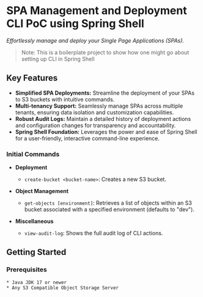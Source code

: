 # SPA Management and Deployment CLI PoC using Spring Shell

*Effortlessly manage and deploy your Single Page Applications (SPAs).*

> Note: This is a boilerplate project to show how one might go about setting up CLI in Spring Shell

## Key Features

* **Simplified SPA Deployments:** Streamline the deployment of your SPAs to S3 buckets with intuitive commands.
* **Multi-tenancy Support:** Seamlessly manage SPAs across multiple tenants, ensuring data isolation and customization capabilities.
* **Robust Audit Logs:** Maintain a detailed history of deployment actions and configuration changes for transparency and accountability.
* **Spring Shell Foundation:** Leverages the power and ease of Spring Shell for a user-friendly, interactive command-line experience.

### Initial Commands

* **Deployment**
    * `create-bucket <bucket-name>`: Creates a new S3 bucket.

* **Object Management**
  * `get-objects [environment]`: Retrieves a list of objects within an S3 bucket associated with a specified environment (defaults to "dev").

* **Miscellaneous**
    * `view-audit-log`: Shows the full audit log of CLI actions.

## Getting Started
### Prerequisites
    * Java JDK 17 or newer
    * Any S3 Compatible Object Storage Server